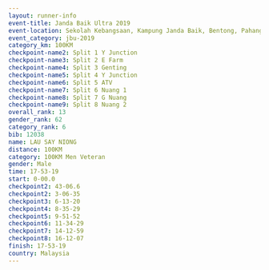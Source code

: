 ```yaml
---
layout: runner-info 
event-title: Janda Baik Ultra 2019
event-location: Sekolah Kebangsaan, Kampung Janda Baik, Bentong, Pahang, Malaysia
event_category: jbu-2019 
category_km: 100KM 
checkpoint-name2: Split 1 Y Junction  
checkpoint-name3: Split 2 E Farm  
checkpoint-name4: Split 3 Genting  
checkpoint-name5: Split 4 Y Junction 
checkpoint-name6: Split 5 ATV 
checkpoint-name7: Split 6 Nuang 1 
checkpoint-name8: Split 7 G Nuang 
checkpoint-name9: Split 8 Nuang 2 
overall_rank: 13
gender_rank: 62
category_rank: 6
bib: 12038
name: LAU SAY NIONG
distance: 100KM
category: 100KM Men Veteran
gender: Male
time: 17-53-19
start: 0-00.0
checkpoint2: 43-06.6
checkpoint2: 3-06-35
checkpoint3: 6-13-20
checkpoint4: 8-35-29
checkpoint5: 9-51-52
checkpoint6: 11-34-29
checkpoint7: 14-12-59
checkpoint8: 16-12-07
finish: 17-53-19
country: Malaysia
---
```

